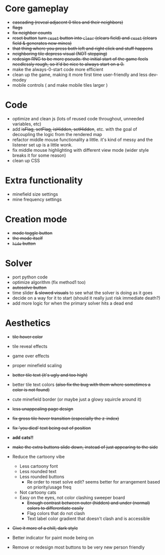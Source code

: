 # Core gameplay
 * ~~cascading (reveal adjacent 0 tiles and their neighbors)~~
 * ~~flags~~
 * ~~fix neighbor counts~~
 * ~~reset button~~ ~~turn `reset` button into `clear` (clears field) and `reset` (clears field & generates new mines)~~
 * ~~that thing where you press both left and right click and stuff happens~~
 * ~~neighboring tile depress visual (NOT stepping)~~
 * ~~redesign RNG to be more pseudo. the initial start of the game feels needlessly rough, so it'd be nice to always start on a 0.~~
 * make the always-0-start code more efficient
 * clean up the game, making it more first time user-friendly and less dev-modey
 * mobile controls ( and make mobile tiles larger )

# Code
 * optimize and clean js (lots of reused code throughout, unneeded variables, etc)
 * add ~~isFlag, setFlag, isHidden, setHidden~~, etc. with the goal of decoupling the logic from the rendered map
 * refactor middle mouse functionality a little. it's kind of messy and the listener set up is a little wonk.
 * fix middle mouse highlighting with different view mode (wider style breaks it for some reason)
 * clean up CSS

# Extra functionality
 * minefield size settings
 * mine frequency settings

# Creation mode
 * ~~mode toggle button~~
 * ~~the mode itself~~
 * ~~`hide` button~~

# Solver
 * port python code
 * optimize algorithm (fix method1 too)
 * ~~autosolve button~~
 * time slider ~~& slowed visuals~~ to see what the solver is doing as it goes
 * decide on a way for it to start (should it really just risk immediate death?)
 * add more logic for when the primary solver hits a dead end

# Aesthetics
 * ~~tile hover color~~
 * tile reveal effects
 * game over effects
 * proper minefield scaling
 * ~~better tile text (it's ugly and too high)~~
 * better tile text colors ~~(also fix the bug with them where sometimes a color is not found)~~
 * cute minefield border (or maybe just a glowy squircle around it)
 * ~~less unappealing page design~~
 * ~~fix gross tile hover transition (especially the z-index)~~
 * ~~fix 'you died' text being out of position~~
 * **add cats!!**
 * ~~make the extra buttons slide down, instead of just appearing to the side~~

 * Reduce the cartoony vibe
	* Less cartoony font
	* Less rounded text
	* Less rounded buttons
		* Re order to reset solve edit? seems better for arrangement based on priority/usage freq
	* Not cartoony cats
	* Easy on the eyes, not color clashing sweeper board
		* ~~Enough contrast between outer (hidden) and under (normal) colors to differentiate easily~~
		* Flag colors that do not clash
		* Text label color gradient that doesn't clash and is accessible
 * ~~Give it more of a chill, dark style~~
 * Better indicator for paint mode being on
 * Remove or redesign most buttons to be very new person friendly
